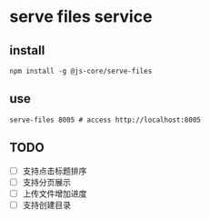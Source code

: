 # serve files service

## install

```
npm install -g @js-core/serve-files
```

## use

```
serve-files 8005 # access http://localhost:8005
```

## TODO

- [ ] 支持点击标题排序
- [ ] 支持分页展示
- [ ] 上传文件增加进度
- [ ] 支持创建目录
